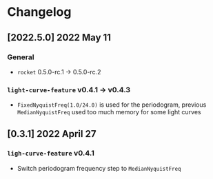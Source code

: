 # Changelog

## [2022.5.0] 2022 May 11

### General

- `rocket` 0.5.0-rc.1 -> 0.5.0-rc.2 

### `light-curve-feature` v0.4.1 -> v0.4.3

- `FixedNyquistFreq(1.0/24.0)` is used for the periodogram, previous `MedianNyquistFreq` used too much memory for some light curves

## [0.3.1] 2022 April 27

### `ligh-curve-feature` v0.4.1
- Switch periodogram frequency step to `MedianNyquistFreq`
